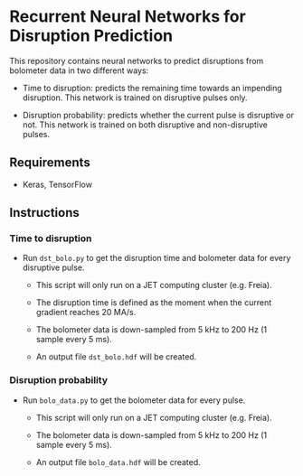 # Recurrent Neural Networks for Disruption Prediction

This repository contains neural networks to predict disruptions from bolometer data in two different ways:

* Time to disruption: predicts the remaining time towards an impending disruption. This network is trained on disruptive pulses only.

* Disruption probability: predicts whether the current pulse is disruptive or not. This network is trained on both disruptive and non-disruptive pulses.

## Requirements

- Keras, TensorFlow

## Instructions

### Time to disruption

- Run `dst_bolo.py` to get the disruption time and bolometer data for every disruptive pulse.

    - This script will only run on a JET computing cluster (e.g. Freia).
    
    - The disruption time is defined as the moment when the current gradient reaches 20 MA/s.

    - The bolometer data is down-sampled from 5 kHz to 200 Hz (1 sample every 5 ms).

    - An output file `dst_bolo.hdf` will be created.

### Disruption probability

- Run `bolo_data.py` to get the bolometer data for every pulse.

    - This script will only run on a JET computing cluster (e.g. Freia).
    
    - The bolometer data is down-sampled from 5 kHz to 200 Hz (1 sample every 5 ms).

    - An output file `bolo_data.hdf` will be created.
